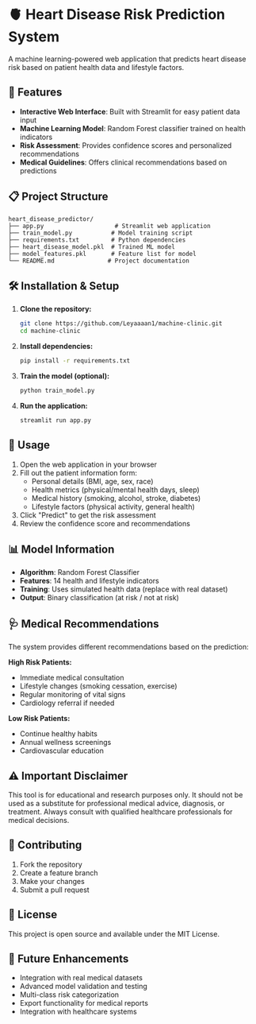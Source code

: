 # 🫀 Heart Disease Risk Prediction System

A machine learning-powered web application that predicts heart disease risk based on patient health data and lifestyle factors.

## 🚀 Features

- **Interactive Web Interface**: Built with Streamlit for easy patient data input
- **Machine Learning Model**: Random Forest classifier trained on health indicators
- **Risk Assessment**: Provides confidence scores and personalized recommendations
- **Medical Guidelines**: Offers clinical recommendations based on predictions

## 📋 Project Structure

```
heart_disease_predictor/
├── app.py                    # Streamlit web application
├── train_model.py           # Model training script
├── requirements.txt         # Python dependencies
├── heart_disease_model.pkl  # Trained ML model
├── model_features.pkl       # Feature list for model
└── README.md               # Project documentation
```

## 🛠️ Installation & Setup

1. **Clone the repository:**
   ```bash
   git clone https://github.com/Leyaaaan1/machine-clinic.git
   cd machine-clinic
   ```

2. **Install dependencies:**
   ```bash
   pip install -r requirements.txt
   ```

3. **Train the model (optional):**
   ```bash
   python train_model.py
   ```

4. **Run the application:**
   ```bash
   streamlit run app.py
   ```

## 🔧 Usage

1. Open the web application in your browser
2. Fill out the patient information form:
   - Personal details (BMI, age, sex, race)
   - Health metrics (physical/mental health days, sleep)
   - Medical history (smoking, alcohol, stroke, diabetes)
   - Lifestyle factors (physical activity, general health)
3. Click "Predict" to get the risk assessment
4. Review the confidence score and recommendations

## 📊 Model Information

- **Algorithm**: Random Forest Classifier
- **Features**: 14 health and lifestyle indicators
- **Training**: Uses simulated health data (replace with real dataset)
- **Output**: Binary classification (at risk / not at risk)

## 🩺 Medical Recommendations

The system provides different recommendations based on the prediction:

**High Risk Patients:**
- Immediate medical consultation
- Lifestyle changes (smoking cessation, exercise)
- Regular monitoring of vital signs
- Cardiology referral if needed

**Low Risk Patients:**
- Continue healthy habits
- Annual wellness screenings
- Cardiovascular education

## ⚠️ Important Disclaimer

This tool is for educational and research purposes only. It should not be used as a substitute for professional medical advice, diagnosis, or treatment. Always consult with qualified healthcare professionals for medical decisions.

## 🤝 Contributing

1. Fork the repository
2. Create a feature branch
3. Make your changes
4. Submit a pull request

## 📝 License

This project is open source and available under the MIT License.

## 🔮 Future Enhancements

- Integration with real medical datasets
- Advanced model validation and testing
- Multi-class risk categorization
- Export functionality for medical reports
- Integration with healthcare systems
